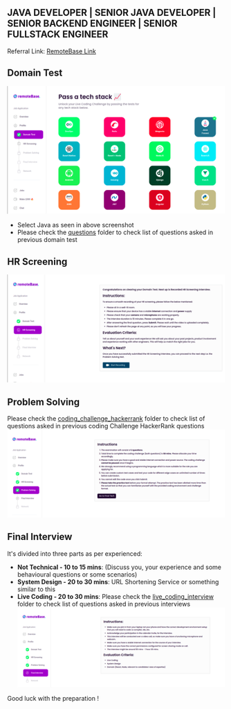 ## JAVA DEVELOPER | SENIOR JAVA DEVELOPER | SENIOR BACKEND ENGINEER | SENIOR FULLSTACK ENGINEER
Referral Link: [RemoteBase Link](https://talent.remotebase.com?referral=dM5hFwLY5Weg4P1PJma4DM)

## Domain Test
![domain_test.png](resources/domain_test.png)
- Select Java as seen in above screenshot
- Please check the [questions](domain_test) folder to check list of questions asked in previous domain test

## HR Screening
![hr_screening.png](resources/hr_screening.png)

## Problem Solving
Please check the [coding_challenge_hackerrank](coding_challenge_hackerrank) folder to check list of questions asked in previous coding Challenge HackerRank questions
![problem_solving.png](resources/problem_solving.png)

## Final Interview
It's divided into three parts as per experienced:
- **Not Technical - 10 to 15 mins**: (Discuss you, your experience and some behavioural questions or some scenarios)
- **System Design - 20 to 30 mins**: URL Shortening Service or something similar to this
- **Live Coding - 20 to 30 mins**: Please check the [live_coding_interview](live_coding_interview) folder to check list of questions asked in previous interviews
![final_interview.png](resources/final_interview.png)


Good luck with the preparation !